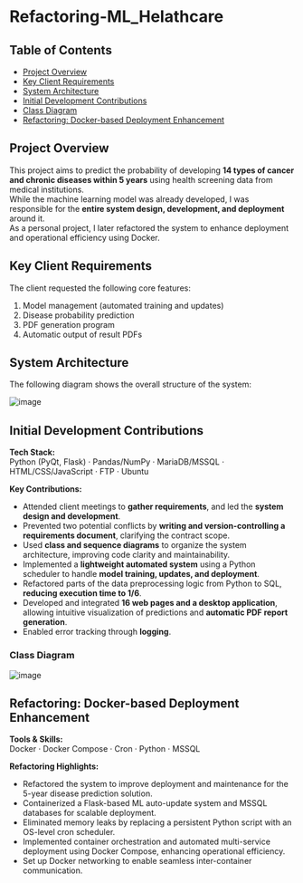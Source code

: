 # Refactoring-ML_Helathcare

## Table of Contents
- [Project Overview](#project-overview)
- [Key Client Requirements](#key-client-requirements)
- [System Architecture](#system-architecture)
- [Initial Development Contributions](#initial-development-contributions)
- [Class Diagram](#class-diagram)
- [Refactoring: Docker-based Deployment Enhancement](#refactoring-docker-based-deployment-enhancement)

## Project Overview

This project aims to predict the probability of developing **14 types of cancer and chronic diseases within 5 years** using health screening data from medical institutions.  
While the machine learning model was already developed, I was responsible for the **entire system design, development, and deployment** around it.  
As a personal project, I later refactored the system to enhance deployment and operational efficiency using Docker.

## Key Client Requirements

The client requested the following core features:

1. Model management (automated training and updates)
2. Disease probability prediction
3. PDF generation program
4. Automatic output of result PDFs

## System Architecture

The following diagram shows the overall structure of the system:

![image](https://github.com/user-attachments/assets/e0a37914-4d16-4eee-b059-194c702e08a0)

## Initial Development Contributions

**Tech Stack:**  
Python (PyQt, Flask) · Pandas/NumPy · MariaDB/MSSQL · HTML/CSS/JavaScript · FTP · Ubuntu

**Key Contributions:**

- Attended client meetings to **gather requirements**, and led the **system design and development**.
- Prevented two potential conflicts by **writing and version-controlling a requirements document**, clarifying the contract scope.
- Used **class and sequence diagrams** to organize the system architecture, improving code clarity and maintainability.
- Implemented a **lightweight automated system** using a Python scheduler to handle **model training, updates, and deployment**.
- Refactored parts of the data preprocessing logic from Python to SQL, **reducing execution time to 1/6**.
- Developed and integrated **16 web pages and a desktop application**, allowing intuitive visualization of predictions and **automatic PDF report generation**.
- Enabled error tracking through **logging**.

### Class Diagram

![image](https://github.com/user-attachments/assets/ea2beeed-6660-412c-9e20-5a0c5a2e0e14)


## Refactoring: Docker-based Deployment Enhancement

**Tools & Skills:**  
Docker · Docker Compose · Cron · Python · MSSQL

**Refactoring Highlights:**

- Refactored the system to improve deployment and maintenance for the 5-year disease prediction solution.
- Containerized a Flask-based ML auto-update system and MSSQL databases for scalable deployment.
- Eliminated memory leaks by replacing a persistent Python script with an OS-level cron scheduler.
- Implemented container orchestration and automated multi-service deployment using Docker Compose, enhancing operational efficiency.
- Set up Docker networking to enable seamless inter-container communication.
